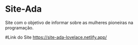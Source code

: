 # Site-Ada
Site com o objetivo de informar sobre as mulheres pioneiras na programação.

#Link do Site
https://site-ada-lovelace.netlify.app/
